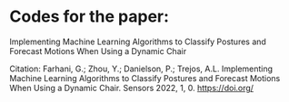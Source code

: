 # Codes for the paper: 

Implementing Machine Learning Algorithms to Classify Postures and Forecast Motions When Using a Dynamic Chair

Citation: Farhani, G.; Zhou, Y.;
Danielson, P.; Trejos, A.L.
Implementing Machine Learning
Algorithms to Classify Postures and
Forecast Motions When Using a
Dynamic Chair. Sensors 2022, 1, 0.
https://doi.org/
